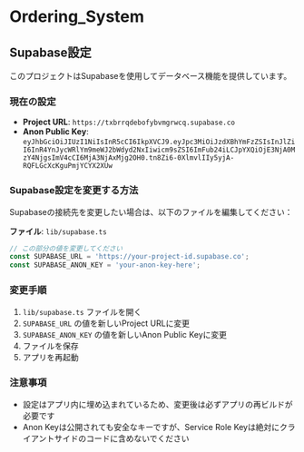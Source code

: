 # Ordering_System

## Supabase設定

このプロジェクトはSupabaseを使用してデータベース機能を提供しています。

### 現在の設定

- **Project URL**: `https://txbrrqdebofybvmgrwcq.supabase.co`
- **Anon Public Key**: `eyJhbGciOiJIUzI1NiIsInR5cCI6IkpXVCJ9.eyJpc3MiOiJzdXBhYmFzZSIsInJlZiI6InR4YnJycWRlYm9meWJ2bWdyd2NxIiwicm9sZSI6ImFub24iLCJpYXQiOjE3NjA0MzY4NjgsImV4cCI6MjA3NjAxMjg2OH0.tn8Zi6-0XlmvlIIy5yjA-RQFLGcXcKguPmjYCYX2XUw`

### Supabase設定を変更する方法

Supabaseの接続先を変更したい場合は、以下のファイルを編集してください：

**ファイル**: `lib/supabase.ts`

```typescript
// この部分の値を変更してください
const SUPABASE_URL = 'https://your-project-id.supabase.co';
const SUPABASE_ANON_KEY = 'your-anon-key-here';
```

### 変更手順

1. `lib/supabase.ts` ファイルを開く
2. `SUPABASE_URL` の値を新しいProject URLに変更
3. `SUPABASE_ANON_KEY` の値を新しいAnon Public Keyに変更
4. ファイルを保存
5. アプリを再起動

### 注意事項

- 設定はアプリ内に埋め込まれているため、変更後は必ずアプリの再ビルドが必要です
- Anon Keyは公開されても安全なキーですが、Service Role Keyは絶対にクライアントサイドのコードに含めないでください
